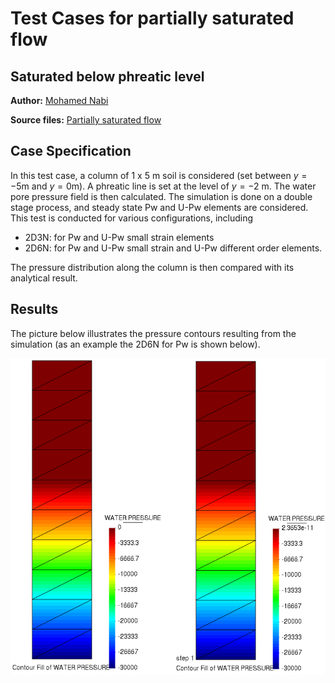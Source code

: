 # Test Cases for partially saturated flow
## Saturated below phreatic level

**Author:** [Mohamed Nabi](https://github.com/mnabideltares)

**Source files:** [Partially saturated flow](https://github.com/KratosMultiphysics/Kratos/tree/master/applications/GeoMechanicsApplication/tests/test_partially_saturated)

## Case Specification
In this test case, a column of 1 x 5 m soil is considered (set between $`y = -5 \mathrm{m}`$ and $`y = 0 \mathrm{m}`$). A phreatic line is set at the level of $y = -2$ m. The water pore pressure field is then calculated.
The simulation is done on a double stage process, and steady state Pw and U-Pw elements are considered. This test is conducted for various configurations, including

- 2D3N: for Pw and U-Pw small strain elements
- 2D6N: for Pw and U-Pw small strain and U-Pw different order elements.

The pressure distribution along the column is then compared with its analytical result.

## Results

The picture below illustrates the pressure contours resulting from the simulation (as an example the 2D6N for Pw is shown below).

<img src="documentation_data/test_saturated_below_phreatic_level_pw_triangle6n_results.png" alt="Pressure field for case of saturation below phreatic level at stage 2" title="Pressure field at stage 2" width="600">